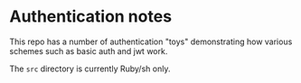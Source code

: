 # Authentication notes

This repo has a number of authentication "toys" demonstrating
how various schemes such as basic auth and jwt work.

The `src` directory is currently Ruby/sh only.